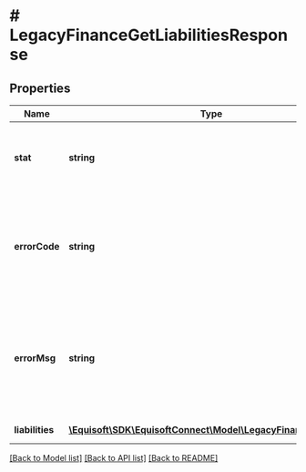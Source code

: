 # # LegacyFinanceGetLiabilitiesResponse

## Properties

Name | Type | Description | Notes
------------ | ------------- | ------------- | -------------
**stat** | **string** | Status of the request that has been made. Can be &#39;ok&#39; or &#39;fail&#39;. | [optional]
**errorCode** | **string** | If the request has failed, this element will contain the error code related to the problem encountered. | [optional]
**errorMsg** | **string** | If the request has failed, this element will contain the error message related to the problem encountered. | [optional]
**liabilities** | [**\Equisoft\SDK\EquisoftConnect\Model\LegacyFinanceLiability[]**](LegacyFinanceLiability.md) | List of liabilities. |

[[Back to Model list]](../../README.md#models) [[Back to API list]](../../README.md#endpoints) [[Back to README]](../../README.md)
